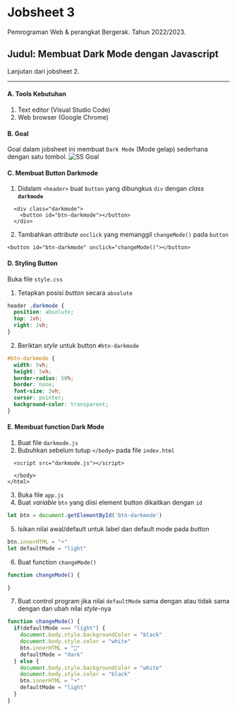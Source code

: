 # Jobsheet 3
Pemrograman Web & perangkat Bergerak. 
Tahun 2022/2023.

## Judul: Membuat Dark Mode dengan Javascript

Lanjutan dari jobsheet 2.

---
#### A. Tools Kebutuhan
1. Text editor (Visual Studio Code)
2. Web browser (Google Chrome)

#### B. Goal
Goal dalam jobsheet ini membuat `Dark Mode` (Mode gelap) sederhana dengan satu tombol.
![SS Goal](/pw-tokoonline/ss/ss-jobsheet-3.gif)

#### C. Membuat Button Darkmode
1. Didalam `<header>` buat `button` yang dibungkus `div` dengan *class* **`darkmode`**

```
  <div class="darkmode">
    <button id="btn-darkmode"></button>
  </div>
```

2. Tambahkan *attribute*  `onclick` yang memanggil `changeMode()` pada `button`

```
<button id="btn-darkmode" onclick="changeMode()"></button>
```

#### D. Styling Button
Buka file `style.css`
1. Tetapkan posisi *button* secara `absolute`

```css
header .darkmode {
  position: absolute;
  top: 1vh;
  right: 1vh;
}
```

2. Beriktan *style* untuk button `#btn-darkmode`

```css
#btn-darkmode {
  width: 5vh;
  height: 5vh;
  border-radius: 50%;
  border: none;
  font-size: 3vh;
  cursor: pointer;
  background-color: transparent;
}
```

#### E. Membuat function Dark Mode
1. Buat file `darkmode.js`
2. Bubuhkan sebelum tutup `</body>` pada file `index.html`

```
  <script src="darkmode.js"></script>
  
  </body>
</html>
```

3. Buka file `app.js`
4. Buat *variable* `btn` yang diisi element button dikaitkan dengan `id`

```js
let btn = document.getElementById('btn-darkmode')
```

5. Isikan nilai awal/default untuk label dan default mode pada *button*

```js
btn.innerHTML = "☀️"
let defaultMode = "light"
```

6. Buat function `changeMode()`

```js
function changeMode() {

}
```

7. Buat control program jika nilai `defaultMode` sama dengan atau tidak sama dengan dan ubah nilai *style*-nya

```js
function changeMode() {
  if(defaultMode === "light") {
    document.body.style.backgroundColor = "black"
    document.body.style.color = "white"
    btn.innerHTML = "🌙"
    defaultMode = "dark"
  } else {
    document.body.style.backgroundColor = "white"
    document.body.style.color = "black"
    btn.innerHTML = "☀️"
    defaultMode = "light"
  }
}
```